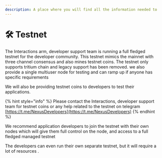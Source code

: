 ```yaml
---
description: A place where you will find all the information needed to run testnets
---
```


# 🛠 Testnet

The Interactions arm, developer support team is running a full fledged testnet for the developer community. This testnet mimics the mainnet with three channel consensus and also mines testnet coins. The testnet only supports tritium chain and legacy support has been removed. we also provide a single multiuser node for testing and can ramp up if anyone has specific requirements

We will also be providing testnet coins to developers to test their applications.

{% hint style="info" %}
Please contact the Interactions, developer support team for testnet coins or any help related to the testnet on telegram [https://t.me/NexusDevelopers](https://t.me/NexusDevelopers)
{% endhint %}

We recommend application developers to join the testnet with their own nodes which will give them full control on the node, and access to a full fledged managed testnet

The developers can even run their own separate testnet, but it will require a lot of resources .
